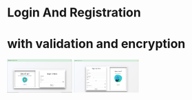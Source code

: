 # Login And Registration
# with validation and encryption
<img src="Screenshot/Screenshot from 2020-10-18 13-54-10.png" height="30%" width="30%"/>  <img src="Screenshot/Screenshot from 2020-10-18 13-54-32.png" height="30%" width="30%"/>
